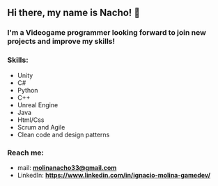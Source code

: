 ## Hi there, my name is Nacho! 👋

### I'm a Videogame programmer looking forward to join new projects and improve my skills!

### Skills:
  - Unity
  - C#
  - Python
  - C++
  - Unreal Engine
  - Java
  - Html/Css
  - Scrum and Agile
  - Clean code and design patterns

### Reach me:
  - mail: **molinanacho33@gmail.com**
  - LinkedIn: **https://www.linkedin.com/in/ignacio-molina-gamedev/**
